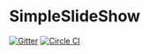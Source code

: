 # SimpleSlideShow
[![Gitter](https://badges.gitter.im/Join%20Chat.svg)](https://gitter.im/yoshiaki310/SimpleSlideShow?utm_source=badge&utm_medium=badge&utm_campaign=pr-badge&utm_content=badge)
[![Circle CI](https://circleci.com/gh/yoshiaki310/SimpleSlideShow/tree/master.svg?style=svg)](https://circleci.com/gh/yoshiaki310/SimpleSlideShow/tree/master)
